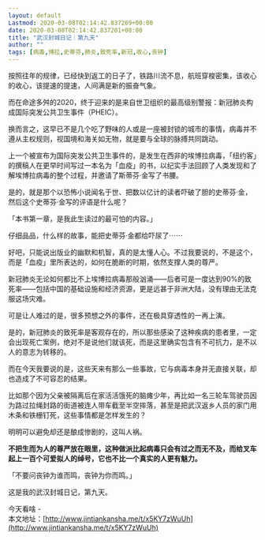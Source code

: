 ```yaml
---
layout: default
Lastmod: 2020-03-08T02:14:42.837269+00:00
date: 2020-03-08T02:14:42.837201+00:00
title: "武汉封城日记｜第九天"
author: ""
tags: [病毒,博拉,史蒂芬,肺炎,致死率,新冠,收心,丧钟]
---
```


按照往年的规律，已经快到返工的日子了，铁路川流不息，航班穿梭密集，该收心的收心，该提速的提速，人间满是新的振奋气象。

  

而在命途多舛的2020，终于迎来的是来自世卫组织的最高级别警报：新冠肺炎构成国际突发公共卫生事件（PHEIC）。

  

换而言之，这早已不是几个吃了野味的人或是一座被封锁的城市的事情，病毒并不遵从主权规则，视国境和海关如无物，就是要与全球的脉搏共同跳动。

  

上一个被宣布为国际突发公共卫生事件的，是发生在西非的埃博拉病毒，「纽约客」的撰稿人在更早时间写过一本名为「血疫」的书，以纪实手法回顾了人类发现和了解埃博拉病毒的整个过程，并邀请了斯蒂芬·金写了书腰。

  

是的，就是那个以恐怖小说闻名于世、把数以亿计的读者吓破了胆的史蒂芬·金，然后这个史蒂芬·金写的评语是什么呢？

  

「本书第一章，是我此生读过的最可怕的内容。」

  

仔细品品，什么样的故事，能把史蒂芬·金都给吓尿了⋯⋯

  

好吧，只能说出版业的幽默和机智，真的是太懂人心。不过我要说的，不是这个，而是「血疫」里所表达的，如何在脆断的时期，依然支撑人类的尊严。

  

新冠肺炎无论如何都比不上埃博拉病毒那般汹涌——后者可是一度达到90%的致死率——包括中国的基础设施和经济资源，更是远甚于非洲大陆，没有理由无法克服这场灾难。

  

可是让人难过的是，很多预想之外的事件，还在极具穿透性的一再上演。

  

是的，新冠肺炎的致死率是客观存在的，所以那些感染了这种疾病的患者里，一定会出现死亡案例，绝对不是说他们就该死，而是这里确实包含有不可抗力，是不以人的意志为转移的。

  

而在今天我要说的是，这些天来有那么一些事故，它与病毒本身并无直接关联，却也造成了不可容忍的结果。

  

比如那个因为父亲被隔离后在家活活饿死的脑瘫少年，再比如一名三轮车驾驶员因为路过拉绳封路的街道被连人带车截至半空摔落，甚至是把武汉返乡人员的家门用木条和铁栅钉死，这些事情都是怎样发生的？

  

明明可以避免却还是酿成惨剧的，这叫人祸。

  

**不把生而为人的尊严放在眼里，这种做派比起病毒只会有过之而无不及，而给叉车起上一百个可爱拟人的绰号，它也不比一个真实的人更有魅力。**

  

「不要问丧钟为谁而鸣，丧钟为你而鸣。」

  

这是我的武汉封城日记，第九天。

  

今天看啥 -  
本文地址：[http://www.jintiankansha.me/t/x5KY7zWuUh](http://www.jintiankansha.me/t/x5KY7zWuUh)

